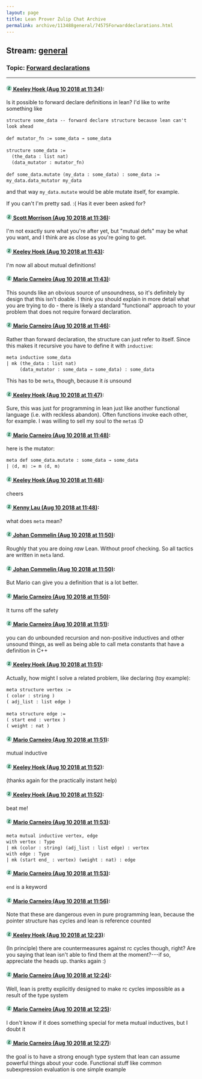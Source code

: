 ```yaml
---
layout: page
title: Lean Prover Zulip Chat Archive 
permalink: archive/113488general/74575Forwarddeclarations.html
---
```


## Stream: [general](index.html)
### Topic: [Forward declarations](74575Forwarddeclarations.html)

---

#### [![Click to go to Zulip](../../assets/img/zulip2.png) Keeley Hoek (Aug 10 2018 at 11:34)](https://leanprover.zulipchat.com/#narrow/stream/113488-general/topic/Forward%20declarations/near/131227150):
Is it possible to forward declare definitions in lean? I'd like to write something like
````
structure some_data -- forward declare structure because lean can't look ahead

def mutator_fn := some_data → some_data 

structure some_data :=
  (the_data : list nat)
  (data_mutator : mutator_fn)

def some_data.mutate (my_data : some_data) : some_data := my_data.data_mutator my_data
````
and that way `my_data.mutate` would be able mutate itself, for example.

If you can't I'm pretty sad. :( Has it ever been asked for?

#### [![Click to go to Zulip](../../assets/img/zulip2.png) Scott Morrison (Aug 10 2018 at 11:36)](https://leanprover.zulipchat.com/#narrow/stream/113488-general/topic/Forward%20declarations/near/131227260):
I'm not exactly sure what you're after yet, but "mutual defs" may be what you want, and I think are as close as you're going to get.

#### [![Click to go to Zulip](../../assets/img/zulip2.png) Keeley Hoek (Aug 10 2018 at 11:43)](https://leanprover.zulipchat.com/#narrow/stream/113488-general/topic/Forward%20declarations/near/131227578):
I'm now all about mutual definitions!

#### [![Click to go to Zulip](../../assets/img/zulip2.png) Mario Carneiro (Aug 10 2018 at 11:43)](https://leanprover.zulipchat.com/#narrow/stream/113488-general/topic/Forward%20declarations/near/131227588):
This sounds like an obvious source of unsoundness, so it's definitely by design that this isn't doable. I think you should explain in more detail what you are trying to do - there is likely a standard "functional" approach to your problem that does not require forward declaration.

#### [![Click to go to Zulip](../../assets/img/zulip2.png) Mario Carneiro (Aug 10 2018 at 11:46)](https://leanprover.zulipchat.com/#narrow/stream/113488-general/topic/Forward%20declarations/near/131227747):
Rather than forward declaration, the structure can just refer to itself. Since this makes it recursive you have to define it with `inductive`:
```
meta inductive some_data
| mk (the_data : list nat)
     (data_mutator : some_data → some_data) : some_data
```
This has to be `meta`, though, because it *is* unsound

#### [![Click to go to Zulip](../../assets/img/zulip2.png) Keeley Hoek (Aug 10 2018 at 11:47)](https://leanprover.zulipchat.com/#narrow/stream/113488-general/topic/Forward%20declarations/near/131227775):
Sure, this was just for programming in lean just like another functional language (i.e. with reckless abandon). Often functions invoke each other, for example. I was willing to sell my soul to the `meta`s :D

#### [![Click to go to Zulip](../../assets/img/zulip2.png) Mario Carneiro (Aug 10 2018 at 11:48)](https://leanprover.zulipchat.com/#narrow/stream/113488-general/topic/Forward%20declarations/near/131227827):
here is the mutator:
```
meta def some_data.mutate : some_data → some_data
| ⟨d, m⟩ := m ⟨d, m⟩
```

#### [![Click to go to Zulip](../../assets/img/zulip2.png) Keeley Hoek (Aug 10 2018 at 11:48)](https://leanprover.zulipchat.com/#narrow/stream/113488-general/topic/Forward%20declarations/near/131227844):
cheers

#### [![Click to go to Zulip](../../assets/img/zulip2.png) Kenny Lau (Aug 10 2018 at 11:48)](https://leanprover.zulipchat.com/#narrow/stream/113488-general/topic/Forward%20declarations/near/131227848):
what does `meta` mean?

#### [![Click to go to Zulip](../../assets/img/zulip2.png) Johan Commelin (Aug 10 2018 at 11:50)](https://leanprover.zulipchat.com/#narrow/stream/113488-general/topic/Forward%20declarations/near/131227901):
Roughly that you are doing *raw* Lean. Without proof checking. So all tactics are written in `meta` land.

#### [![Click to go to Zulip](../../assets/img/zulip2.png) Johan Commelin (Aug 10 2018 at 11:50)](https://leanprover.zulipchat.com/#narrow/stream/113488-general/topic/Forward%20declarations/near/131227918):
But Mario can give you a definition that is a lot better.

#### [![Click to go to Zulip](../../assets/img/zulip2.png) Mario Carneiro (Aug 10 2018 at 11:50)](https://leanprover.zulipchat.com/#narrow/stream/113488-general/topic/Forward%20declarations/near/131227919):
It turns off the safety

#### [![Click to go to Zulip](../../assets/img/zulip2.png) Mario Carneiro (Aug 10 2018 at 11:51)](https://leanprover.zulipchat.com/#narrow/stream/113488-general/topic/Forward%20declarations/near/131227946):
you can do unbounded recursion and non-positive inductives and other unsound things, as well as being able to call meta constants that have a definition in C++

#### [![Click to go to Zulip](../../assets/img/zulip2.png) Keeley Hoek (Aug 10 2018 at 11:51)](https://leanprover.zulipchat.com/#narrow/stream/113488-general/topic/Forward%20declarations/near/131227961):
Actually, how might I solve a related problem, like declaring (toy example):
````
meta structure vertex :=
( color : string )
( adj_list : list edge )

meta structure edge :=
( start end : vertex )
( weight : nat )
````

#### [![Click to go to Zulip](../../assets/img/zulip2.png) Mario Carneiro (Aug 10 2018 at 11:51)](https://leanprover.zulipchat.com/#narrow/stream/113488-general/topic/Forward%20declarations/near/131227962):
mutual inductive

#### [![Click to go to Zulip](../../assets/img/zulip2.png) Keeley Hoek (Aug 10 2018 at 11:52)](https://leanprover.zulipchat.com/#narrow/stream/113488-general/topic/Forward%20declarations/near/131228003):
(thanks again for the practically instant help)

#### [![Click to go to Zulip](../../assets/img/zulip2.png) Keeley Hoek (Aug 10 2018 at 11:52)](https://leanprover.zulipchat.com/#narrow/stream/113488-general/topic/Forward%20declarations/near/131228007):
beat me!

#### [![Click to go to Zulip](../../assets/img/zulip2.png) Mario Carneiro (Aug 10 2018 at 11:53)](https://leanprover.zulipchat.com/#narrow/stream/113488-general/topic/Forward%20declarations/near/131228035):
```
meta mutual inductive vertex, edge
with vertex : Type
| mk (color : string) (adj_list : list edge) : vertex
with edge : Type
| mk (start end_ : vertex) (weight : nat) : edge
```

#### [![Click to go to Zulip](../../assets/img/zulip2.png) Mario Carneiro (Aug 10 2018 at 11:53)](https://leanprover.zulipchat.com/#narrow/stream/113488-general/topic/Forward%20declarations/near/131228039):
`end` is a keyword

#### [![Click to go to Zulip](../../assets/img/zulip2.png) Mario Carneiro (Aug 10 2018 at 11:56)](https://leanprover.zulipchat.com/#narrow/stream/113488-general/topic/Forward%20declarations/near/131228161):
Note that these are dangerous even in pure programming lean, because the pointer structure has cycles and lean is reference counted

#### [![Click to go to Zulip](../../assets/img/zulip2.png) Keeley Hoek (Aug 10 2018 at 12:23)](https://leanprover.zulipchat.com/#narrow/stream/113488-general/topic/Forward%20declarations/near/131229142):
(In principle) there are countermeasures against rc cycles though, right? Are you saying that lean isn't able to find them at the moment?---if so, appreciate the heads up. thanks again :)

#### [![Click to go to Zulip](../../assets/img/zulip2.png) Mario Carneiro (Aug 10 2018 at 12:24)](https://leanprover.zulipchat.com/#narrow/stream/113488-general/topic/Forward%20declarations/near/131229209):
Well, lean is pretty explicitly designed to make rc cycles impossible as a result of the type system

#### [![Click to go to Zulip](../../assets/img/zulip2.png) Mario Carneiro (Aug 10 2018 at 12:25)](https://leanprover.zulipchat.com/#narrow/stream/113488-general/topic/Forward%20declarations/near/131229223):
I don't know if it does something special for meta mutual inductives, but I doubt it

#### [![Click to go to Zulip](../../assets/img/zulip2.png) Mario Carneiro (Aug 10 2018 at 12:27)](https://leanprover.zulipchat.com/#narrow/stream/113488-general/topic/Forward%20declarations/near/131229297):
the goal is to have a strong enough type system that lean can assume powerful things about your code. Functional stuff like common subexpression evaluation is one simple example

